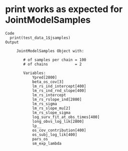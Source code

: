 # print works as expected for JointModelSamples

    Code
      print(test_data_1$jsamples)
    Output
      
         JointModelSamples Object with:
        
            # of samples per chain = 100
            # of chains            = 2
        
            Variables:
                Ypred[2800]
                beta_os_cov[3]
                lm_rs_ind_intercept[400]
                lm_rs_ind_rnd_slope[400]
                lm_rs_intercept
                lm_rs_rslope_ind[2800]
                lm_rs_sigma
                lm_rs_slope_mu[2]
                lm_rs_slope_sigma
                log_surv_fit_at_obs_times[400]
                long_obvs_log_lik[2800]
                lp__
                os_cov_contribution[400]
                os_subj_log_lik[400]
                pars_os
                sm_exp_lambda 
      

